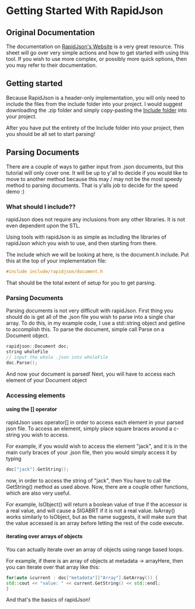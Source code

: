 # Getting Started With RapidJson

## Original Documentation
The documentation on [RapidJson's Website](https://rapidjson.org/) is a very great resource. This sheet will go over very simple actions and how to get started with using this tool. If you wish to use more complex, or possibly more quick options, then you may refer to their documentation.

## Getting started
Because RapidJson is a header-only implementation, you will only need to include the files from the include folder into your project. I would suggest downloading the .zip folder and simply copy-pasting the [Include folder](https://github.com/Tencent/rapidjson/tree/master/include/rapidjson) into your project.

After you have put the entirety of the Include folder into your project, then you should be all set to start parsing!

## Parsing Documents
There are a couple of ways to gather input from .json documents, but this tutorial will only cover one. It will be up to y'all to decide if you would like to move to another method because this may / may not be the most speedy method to parsing documents. That is y'alls job to decide for the speed demo :)

### What should I include??
rapidJson does not require any inclusions from any other libraries. It is not even dependent upon the STL.

Using tools with rapidJson is as simple as including the libraries of rapidJson which you wish to use, and then starting from there.

The include which we will be looking at here, is the document.h include. Put this at the top of your implementation file:

```C++
#include include/rapidjson/document.h
```
That should be the total extent of setup for you to get parsing.

### Parsing Documents

Parsing documents is not very difficult with rapidJson. First thing you should do is get all of the .json file you wish to parse into a single char array. To do this, in my example code, I use a std::string object and getline to accomplish this. To parse the document, simple call Parse on a Document object.
```C++
rapidjson::Document doc;
string wholeFile
// input the whole .json into wholeFile
doc.Parse();
```
And now your document is parsed! Next, you will have to access each element of your Document object

### Accessing elements

#### using the [] operator

rapidJson uses operator[] in order to access each element in your parsed json file.
To access an element, simply place square braces around a c-string you wish to access.

For example, if you would wish to access the element "jack", and it is in the main curly braces of your .json file, then you would simply access it by typing
```C++
doc["jack"].GetString();
```
now, in order to access the string of "jack", then You have to call the GetString() method as used above. Now, there are a couple other functions, which are also very useful.

For example, IsObject() will return a boolean value of true if the accessor is a real value, and will cause a SIGABRT if it is not a real value.
IsArray() works similarly to IsObject, but as the name suggests, it will make sure that the value accessed is an array before letting the rest of the code execute.

#### iterating over arrays of objects

You can actually iterate over an array of objects using range based loops.

For example, if there is an array of objects at metadata -> arrayHere, then you can iterate over that array like this:
```C++
for(auto &current : doc["metadata"]["Array"].GetArray()) { 
std::cout << "value: " << current.GetString() << std::endl;
}
```
And that's the basics of rapidJson!
